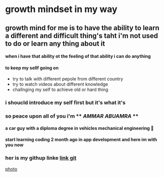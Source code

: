 # growth mindset in my way

## growth mind for me is to have the ability to learn a different and difficult thing's taht i'm not used to do or learn any thing about it 
#### when i have that ability ot the feeling of  that ability i can do anything
#### to keep my sellf going on 
- try to talk with different pepole from different country
- try to watch videos about different knowledge
- challnging my self to achieve old or hard thing 



### i shoucld  introduce my self first but it's what it's
### so peace upon all of you i'm ** *AMMAR ABUAMRA* ** 
#### a car guy with a diploma degree in vehicles mechanical engineering :truck:
#### start learning coding 2 month ago in app development and here im with you now
### her is my githup linke [link git]( https://ammar-abuamra.github.io/reading-notes/)


[photo](https://engineersnetwork.org/wp-content/uploads/2019/02/Work-for-graduates-in-mechanical-engineering.jpg)
